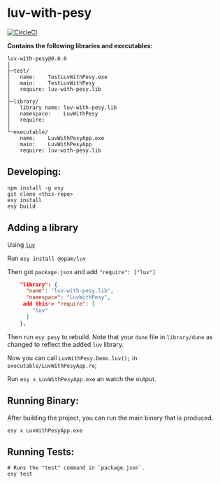 # luv-with-pesy


[![CircleCI](https://circleci.com/gh/yourgithubhandle/luv-with-pesy/tree/master.svg?style=svg)](https://circleci.com/gh/yourgithubhandle/luv-with-pesy/tree/master)


**Contains the following libraries and executables:**

```
luv-with-pesy@0.0.0
│
├─test/
│   name:    TestLuvWithPesy.exe
│   main:    TestLuvWithPesy
│   require: luv-with-pesy.lib
│
├─library/
│   library name: luv-with-pesy.lib
│   namespace:    LuvWithPesy
│   require:
│
└─executable/
    name:    LuvWithPesyApp.exe
    main:    LuvWithPesyApp
    require: luv-with-pesy.lib
```

## Developing:

```
npm install -g esy
git clone <this-repo>
esy install
esy build
```
## Adding a library

Using [`luv`](https://github.com/aantron/luv)

Run `esy install @opam/luv`

Then got `package.json` and add `"require": ["luv"]`

```json
    "library": {
      "name": "luv-with-pesy.lib",
      "namespace": "LuvWithPesy",
     add this-> "require": [
        "luv" 
      ]
    },
```

Then run `esy pesy` to rebuild. Note that your `dune` file in `library/dune` as changed to reflect the added `luv` library.

Now you can call `LuvWithPesy.Demo.luv();` in `executable/LuvWithPesyApp.re`;

Run `esy x LuvWithPesyApp.exe` an watch the output.

## Running Binary:

After building the project, you can run the main binary that is produced.

```
esy x LuvWithPesyApp.exe 
```

## Running Tests:

```
# Runs the "test" command in `package.json`.
esy test
```
